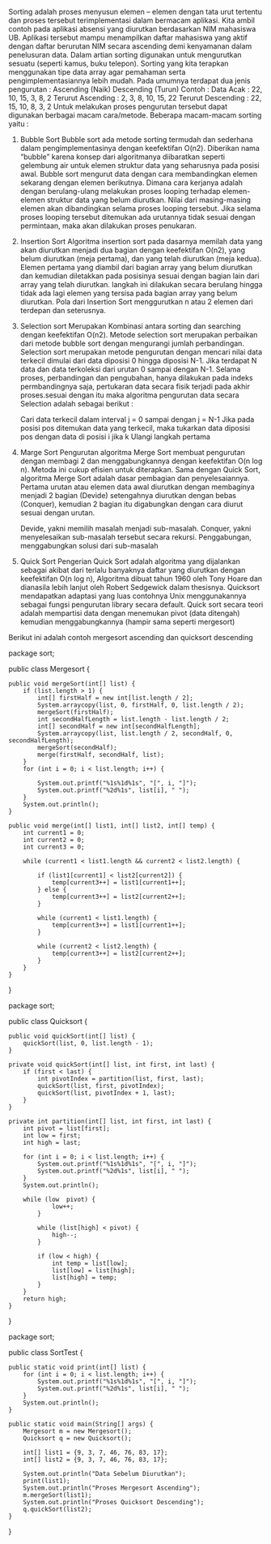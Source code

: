 Sorting adalah proses menyusun elemen – elemen dengan tata urut tertentu dan proses tersebut terimplementasi dalam bermacam aplikasi. Kita ambil contoh pada aplikasi absensi yang diurutkan berdasarkan NIM mahasiswa UB. Aplikasi tersebut mampu menampilkan daftar mahasiswa yang aktif dengan daftar berurutan NIM secara ascending demi kenyamanan dalam penelusuran data.
Dalam artian sorting digunakan untuk mengurutkan sesuatu (seperti kamus, buku telepon). Sorting yang kita terapkan menggunakan tipe data array agar pemahaman serta pengimplementasiannya lebih  mudah. Pada umumnya terdapat dua jenis pengurutan :
Ascending (Naik)
Descending (Turun)
Contoh :
Data Acak : 22, 10, 15, 3, 8, 2
Terurut Ascending : 2, 3, 8, 10, 15, 22
Terurut Descending : 22, 15, 10, 8, 3, 2
Untuk melakukan proses pengurutan tersebut dapat digunakan berbagai macam cara/metode. Beberapa macam-macam sorting yaitu :
1.  Bubble Sort
Bubble sort ada metode sorting termudah dan sederhana dalam pengimplementasinya dengan keefektifan O(n2). Diberikan nama “bubble” karena konsep dari algoritmanya diibaratkan seperti gelembung air untuk elemen struktur data yang seharusnya pada posisi awal.
Bubble sort mengurut data dengan cara membandingkan elemen sekarang dengan elemen berikutnya. Dimana cara kerjanya adalah dengan berulang-ulang melakukan proses looping terhadap elemen-elemen struktur data yang belum diurutkan. Nilai dari masing-masing elemen akan dibandingkan selama proses looping tersebut. Jika selama proses looping tersebut ditemukan ada urutannya tidak sesuai dengan permintaan, maka akan dilakukan proses penukaran.
2. Insertion Sort
Algoritma insertion sort pada dasarnya memilah data yang akan diurutkan menjadi dua bagian dengan keefektifan O(n2), yang belum diurutkan (meja pertama), dan yang telah diurutkan (meja kedua). Elemen pertama yang diambil dari bagian array yang belum diurutkan dan kemudian diletakkan pada posisinya sesuai dengan bagian lain dari array yang telah diurutkan. langkah ini dilakukan secara berulang hingga tidak ada lagi elemen yang tersisa pada bagian array yang belum diurutkan. Pola dari Insertion Sort menggurutkan n atau 2 elemen dari terdepan dan seterusnya.
3. Selection sort
Merupakan Kombinasi antara sorting dan searching dengan keefektifan O(n2). Metode selection sort merupakan perbaikan dari metode bubble sort dengan mengurangi jumlah perbandingan. Selection sort merupakan metode pengurutan dengan mencari nilai data terkecil dimulai dari data diposisi 0 hingga diposisi N-1. Jika terdapat N data dan data terkoleksi dari urutan 0 sampai dengan N-1. Selama proses, perbandingan dan pengubahan, hanya dilakukan pada indeks permbandingnya saja, pertukaran data secara fisik terjadi pada akhir proses.sesuai dengan itu maka algoritma pengurutan data secara Selection adalah sebagai berikut :

    Cari data terkecil dalam interval j = 0 sampai dengan j = N-1
    Jika pada posisi pos ditemukan data yang terkecil, maka tukarkan data diposisi pos dengan data di posisi i jika k
    Ulangi langkah pertama

4. Marge Sort
Pengurutan algoritma Merge Sort membuat pengurutan dengan membagi 2 dan menggabungkannya dengan keefektifan O(n log n). Metoda ini cukup efisien untuk diterapkan. Sama dengan Quick Sort, algoritma Merge Sort adalah dasar pembagian dan penyelesaiannya. Pertama urutan atau elemen data awal diurutkan dengan membaginya menjadi 2 bagian (Devide) setengahnya diurutkan dengan bebas (Conquer), kemudian 2 bagian itu digabungkan dengan cara diurut sesuai dengan urutan.

    Devide, yakni memilih masalah menjadi sub-masalah.
    Conquer, yakni menyelesaikan sub-masalah tersebut secara rekursi.
    Penggabungan, menggabungkan solusi dari sub-masalah

5. Quick Sort
Pengerian Quick Sort adalah algoritma yang dijalankan sebagai akibat dari terlalu banyaknya daftar yang diurutkan dengan keefektifan O(n log n), Algoritma dibuat tahun 1960 oleh Tony Hoare dan dianasila lebih lanjut oleh Robert Sedgewick dalam thesisnya. Quicksort mendapatkan adaptasi yang luas contohnya Unix menggunakannya sebagai fungsi pengurutan library secara default. Quick sort secara teori adalah mempartisi data dengan menemukan pivot (data ditengah) kemudian menggabungkannya (hampir sama seperti mergesort)

Berikut ini adalah contoh mergesort ascending dan quicksort descending

package sort;

public class Mergesort {

    public void mergeSort(int[] list) {
        if (list.length > 1) {
            int[] firstHalf = new int[list.length / 2];
            System.arraycopy(list, 0, firstHalf, 0, list.length / 2);
            mergeSort(firstHalf);
            int secondHalfLength = list.length - list.length / 2;
            int[] secondHalf = new int[secondHalfLength];
            System.arraycopy(list, list.length / 2, secondHalf, 0, secondHalfLength);
            mergeSort(secondHalf);
            merge(firstHalf, secondHalf, list);
        }
        for (int i = 0; i < list.length; i++) {

            System.out.printf("%1s%1d%1s", "[", i, "]");
            System.out.printf("%2d%1s", list[i], " ");
        }
        System.out.println();
    }

    public void merge(int[] list1, int[] list2, int[] temp) {
        int current1 = 0;
        int current2 = 0;
        int current3 = 0;

        while (current1 < list1.length && current2 < list2.length) {

            if (list1[current1] < list2[current2]) {
                temp[current3++] = list1[current1++];
            } else {
                temp[current3++] = list2[current2++];
            }

            while (current1 < list1.length) {
                temp[current3++] = list1[current1++];
            }

            while (current2 < list2.length) {
                temp[current3++] = list2[current2++];
            }
        }
    }
}

package sort;

public class Quicksort {

    public void quickSort(int[] list) {
        quickSort(list, 0, list.length - 1);
    }

    private void quickSort(int[] list, int first, int last) {
        if (first < last) {
            int pivotIndex = partition(list, first, last);
            quickSort(list, first, pivotIndex);
            quickSort(list, pivotIndex + 1, last);
        }
    }

    private int partition(int[] list, int first, int last) {
        int pivot = list[first];
        int low = first;
        int high = last;

        for (int i = 0; i < list.length; i++) {
            System.out.printf("%1s%1d%1s", "[", i, "]");
            System.out.printf("%2d%1s", list[i], " ");
        }
        System.out.println();

        while (low  pivot) {
                low++;
            }

            while (list[high] < pivot) {
                high--;
            }

            if (low < high) {
                int temp = list[low];
                list[low] = list[high];
                list[high] = temp;
            }
        }
        return high;
    }
}

package sort;

public class SortTest {

    public static void print(int[] list) {
        for (int i = 0; i < list.length; i++) {
            System.out.printf("%1s%1d%1s", "[", i, "]");
            System.out.printf("%2d%1s", list[i], " ");
        }
        System.out.println();
    }

    public static void main(String[] args) {
        Mergesort m = new Mergesort();
        Quicksort q = new Quicksort();

        int[] list1 = {9, 3, 7, 46, 76, 83, 17};
        int[] list2 = {9, 3, 7, 46, 76, 83, 17};

        System.out.println("Data Sebelum Diurutkan");
        print(list1);
        System.out.println("Proses Mergesort Ascending");
        m.mergeSort(list1);
        System.out.println("Proses Quicksort Descending");
        q.quickSort(list2);
    }
}
